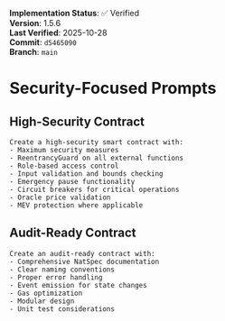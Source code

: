 <!-- AUDIT_BADGE_START -->
**Implementation Status**: ✅ Verified  
**Version**: 1.5.6  
**Last Verified**: 2025-10-28  
**Commit**: `d5465090`  
**Branch**: `main`  
<!-- AUDIT_BADGE_END -->

# Security-Focused Prompts

## High-Security Contract
```
Create a high-security smart contract with:
- Maximum security measures
- ReentrancyGuard on all external functions
- Role-based access control
- Input validation and bounds checking
- Emergency pause functionality
- Circuit breakers for critical operations
- Oracle price validation
- MEV protection where applicable
```

## Audit-Ready Contract
```
Create an audit-ready contract with:
- Comprehensive NatSpec documentation
- Clear naming conventions
- Proper error handling
- Event emission for state changes
- Gas optimization
- Modular design
- Unit test considerations
```
